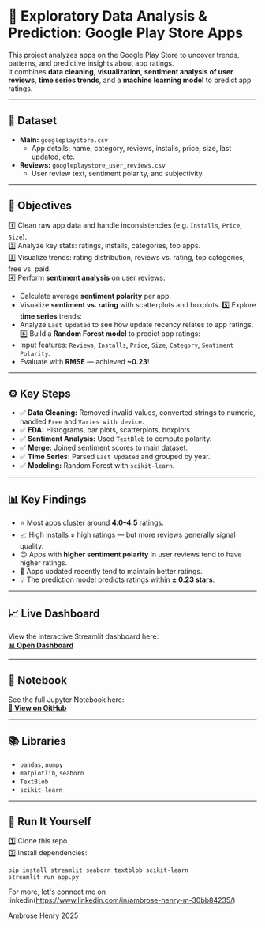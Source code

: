 # 📱 Exploratory Data Analysis & Prediction: Google Play Store Apps

This project analyzes apps on the Google Play Store to uncover trends, patterns, and predictive insights about app ratings.  
It combines **data cleaning**, **visualization**, **sentiment analysis of user reviews**, **time series trends**, and a **machine learning model** to predict app ratings.

---

## 📌 **Dataset**

- **Main:** `googleplaystore.csv`  
  - App details: name, category, reviews, installs, price, size, last updated, etc.
- **Reviews:** `googleplaystore_user_reviews.csv`  
  - User review text, sentiment polarity, and subjectivity.

---

## 🎯 **Objectives**

1️⃣ Clean raw app data and handle inconsistencies (e.g. `Installs`, `Price`, `Size`).  
2️⃣ Analyze key stats: ratings, installs, categories, top apps.  
3️⃣ Visualize trends: rating distribution, reviews vs. rating, top categories, free vs. paid.  
4️⃣ Perform **sentiment analysis** on user reviews:
   - Calculate average **sentiment polarity** per app.
   - Visualize **sentiment vs. rating** with scatterplots and boxplots.
5️⃣ Explore **time series** trends:
   - Analyze `Last Updated` to see how update recency relates to app ratings.
6️⃣ Build a **Random Forest model** to predict app ratings:
   - Input features: `Reviews`, `Installs`, `Price`, `Size`, `Category`, `Sentiment Polarity`.
   - Evaluate with **RMSE** — achieved **~0.23**!

---

## ⚙️ **Key Steps**

- ✅ **Data Cleaning:** Removed invalid values, converted strings to numeric, handled `Free` and `Varies with device`.
- ✅ **EDA:** Histograms, bar plots, scatterplots, boxplots.
- ✅ **Sentiment Analysis:** Used `TextBlob` to compute polarity.
- ✅ **Merge:** Joined sentiment scores to main dataset.
- ✅ **Time Series:** Parsed `Last Updated` and grouped by year.
- ✅ **Modeling:** Random Forest with `scikit-learn`.

---

## 📊 **Key Findings**

- ⭐ Most apps cluster around **4.0–4.5** ratings.
- 📈 High installs ≠ high ratings — but more reviews generally signal quality.
- 😊 Apps with **higher sentiment polarity** in user reviews tend to have higher ratings.
- 🔄 Apps updated recently tend to maintain better ratings.
- 💡 The prediction model predicts ratings within **± 0.23 stars**.

---

## 📈 **Live Dashboard**

View the interactive Streamlit dashboard here:  
**[📊 Open Dashboard]()**

---

## 📂 **Notebook**

See the full Jupyter Notebook here:  
**[📘 View on GitHub]()**

---

## 📚 **Libraries**

- `pandas`, `numpy`
- `matplotlib`, `seaborn`
- `TextBlob`
- `scikit-learn`

---

## 🚀 **Run It Yourself**

1️⃣ Clone this repo  
2️⃣ Install dependencies:
```
pip install streamlit seaborn textblob scikit-learn
streamlit run app.py
```
For more, let's connect me on linkedin(https://www.linkedin.com/in/ambrose-henry-m-30bb84235/)

Ambrose Henry
 2025
